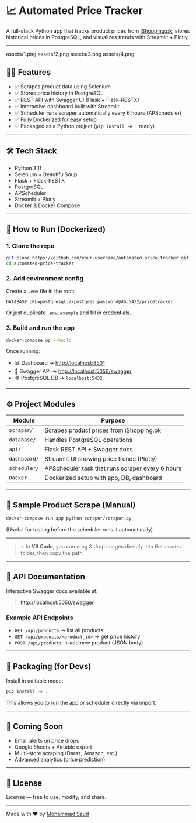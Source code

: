 # 📈 Automated Price Tracker

A full-stack Python app that tracks product prices from [iShopping.pk](https://www.ishopping.pk/), stores historical prices in PostgreSQL, and visualizes trends with Streamlit + Plotly.

---

assets/1.png
assets/2.png
assets/3.png
assets/4.png


## 🧙‍♂️ Features

- ✅ Scrapes product data using Selenium
- ✅ Stores price history in PostgreSQL
- ✅ REST API with Swagger UI (Flask + Flask-RESTX)
- ✅ Interactive dashboard built with Streamlit
- ✅ Scheduler runs scraper automatically every 6 hours (APScheduler)
- ✅ Fully Dockerized for easy setup
- ✅ Packaged as a Python project (`pip install -e .` ready)

---

## 🛠 Tech Stack

- Python 3.11
- Selenium + BeautifulSoup
- Flask + Flask-RESTX
- PostgreSQL
- APScheduler
- Streamlit + Plotly
- Docker & Docker Compose

---

## 🚀 How to Run (Dockerized)

### 1. Clone the repo

```bash
git clone https://github.com/your-username/automated-price-tracker.git
cd automated-price-tracker
```

### 2. Add environment config

Create a `.env` file in the root:

```env
DATABASE_URL=postgresql://postgres:password@db:5432/pricetracker
```

Or just duplicate `.env.example` and fill in credentials.

### 3. Build and run the app

```bash
docker-compose up --build
```

Once running:

- 📊 Dashboard → [http://localhost:8501](http://localhost:8501)
- 🧪 Swagger API → [http://localhost:5050/swagger](http://localhost:5050/swagger)
- 🟔 PostgreSQL DB → `localhost:5432`

---

## ⚙️ Project Modules

| Module       | Purpose                                          |
|--------------|--------------------------------------------------|
| `scraper/`   | Scrapes product prices from iShopping.pk         |
| `database/`  | Handles PostgreSQL operations                     |
| `api/`       | Flask REST API + Swagger docs                     |
| `dashboard/` | Streamlit UI showing price trends (Plotly)        |
| `scheduler/` | APScheduler task that runs scraper every 6 hours |
| `Docker`     | Dockerized setup with app, DB, dashboard          |

---

## 🥪 Sample Product Scrape (Manual)

```bash
docker-compose run app python scraper/scraper.py
```

(Useful for testing before the scheduler runs it automatically)

---


> 💡 In **VS Code**, you can drag & drop images directly into the `assets/` folder, then copy the path.

---

## 🥪 API Documentation

Interactive Swagger docs available at:

> [http://localhost:5050/swagger](http://localhost:5050/swagger)

### Example API Endpoints

- `GET /api/products` → list all products
- `GET /api/products/<product_id>` → get price history
- `POST /api/products` → add new product (JSON body)

---

## 📆 Packaging (for Devs)

Install in editable mode:

```bash
pip install -e .
```

This allows you to run the app or scheduler directly via import.

---

## 🔮 Coming Soon

- Email alerts on price drops
- Google Sheets + Airtable export
- Multi-store scraping (Daraz, Amazon, etc.)
- Advanced analytics (price prediction)

---

## 📄 License

License — free to use, modify, and share.

---

Made with ❤️ by [Mohammad Saud](mailto:saudmuzaffar@gmail.com)

